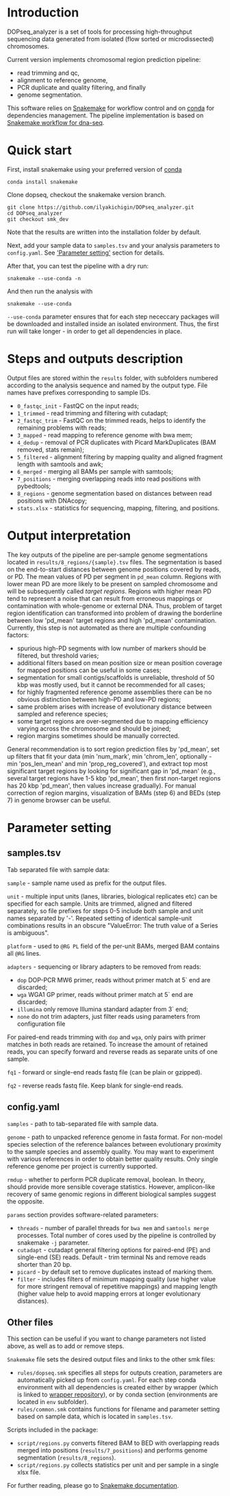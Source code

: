 # Introduction

DOPseq_analyzer is a set of tools for processing high-throughput sequencing data generated from isolated (flow sorted or microdissected) chromosomes.

Current version implements chromosomal region prediction pipeline: 
- read trimming and qc,
- alignment to reference genome,
- PCR duplicate and quality filtering, and finally
- genome segmentation.

This software relies on [Snakemake](https://snakemake.readthedocs.io/en/stable/) for workflow control and on [conda](https://conda.io/docs/) for dependencies management. The pipeline implementation is based on [Snakemake workflow for dna-seq](https://github.com/snakemake-workflows/dna-seq-gatk-variant-calling).

# Quick start

First, install snakemake using your preferred version of [conda](https://conda.io/docs/user-guide/install/index.html)
```
conda install snakemake
```

Clone dopseq, checkout the snakemake version branch.
```
git clone https://github.com/ilyakichigin/DOPseq_analyzer.git
cd DOPseq_analyzer
git checkout smk_dev
```
Note that the results are written into the installation folder by default.

Next, add your sample data to `samples.tsv` and your analysis parameters to `config.yaml`. See ['Parameter setting'](#parameter_setting) section for details.

After that, you can test the pipeline with a dry run:
```
snakemake --use-conda -n
```

And then run the analysis with
```
snakemake --use-conda
```

`--use-conda` parameter ensures that for each step nececcary packages will be downloaded and installed inside an isolated environment. Thus, the first run will take longer - in order to get all dependencies in place.

# Steps and outputs description

Output files are stored within the `results` folder, with subfolders numbered according to the analysis sequence and named by the output type. File names have prefixes corresponding to sample IDs. 

- `0_fastqc_init` - FastQC on the input reads;
- `1_trimmed` - read trimming and filtering with cutadapt;
- `2_fastqc_trim` - FastQC on the trimmed reads, helps to identify the remaining problems with reads;
- `3_mapped` - read mapping to reference genome with bwa mem;
- `4_dedup` - removal of PCR duplicates with Picard MarkDuplicates (BAM removed, stats remain);
- `5_filtered` - alignment filtering by mapping quality and aligned fragment length with samtools and awk;
- `6_merged` - merging all BAMs per sample with samtools;
- `7_positions` - merging overlapping reads into read positions with pybedtools;
- `8_regions` - genome segmentation based on distances between read positions with DNAcopy;
- `stats.xlsx` - statistics for sequencing, mapping, filtering, and positions.

# Output interpretation 

The key outputs of the pipeline are per-sample genome segmentations located in `results/8_regions/{sample}.tsv` files. The segmentation is based on the end-to-start distances between genome positions covered by reads, or PD. The mean values of PD per segment in `pd_mean` column. Regions with lower mean PD are more likely to be present on sampled chromosome and will be subsequently called _target regions_. Regions with higher mean PD tend to represent a noise that can result from erroneous mappings or contamination with whole-genome or external DNA. Thus, problem of target region identification can transformed into problem of drawing the borderline between low 'pd_mean' target regions and high 'pd_mean' contamination. Currently, this step is not automated as there are multiple confounding factors:

- spurious high-PD segments with low number of markers should be filtered, but threshold varies;
- additional filters based on mean position size or mean position coverage for mapped positions can be useful in some cases;
- segmentation for small contigs/scaffolds is unreliable, threshold of 50 kbp was mostly used, but it cannot be recommended for all cases;
- for highly fragmented reference genome assemblies there can be no obvious distinction between high-PD and low-PD regions;
- same problem arises with increase of evolutionary distance between sampled and reference species;
- some target regions are over-segmented due to mapping efficiency varying across the chromosome and should be joined;
- region margins sometimes should be manually corrected.

General recommendation is to sort region prediction files by 'pd_mean', set up filters that fit your data (min 'num_mark', min 'chrom_len', optionally - min 'pos_len_mean' and min 'prop_reg_covered'), and extract top most significant target regions by looking for significant gap in 'pd_mean' (e.g., several target regions have 1-5 kbp 'pd_mean', then first non-target regions has 20 kbp 'pd_mean', then values increase gradually). For manual correction of region margins, visualization of BAMs (step 6) and BEDs (step 7) in genome browser can be useful. 

# Parameter setting

## samples.tsv

Tab separated file with sample data:

`sample` - sample name used as prefix for the output files.

`unit` - multiple input units (lanes, libraries, biological replicates etc) can be specified for each sample. Units are trimmed, aligned and filtered separately, so file prefixes for steps 0-5 include both sample and unit names separated by '-'. Repeated setting of identical sample-unit combinations results in an obscure "ValueError: The truth value of a Series is ambiguous".

`platform` - used to `@RG PL` field of the per-unit BAMs, merged BAM contains all `@RG` lines. 

`adapters` - sequencing or library adapters to be removed from reads:
- `dop` DOP-PCR MW6 primer, reads without primer match at 5\` end are discarded;
- `wga` WGA1 GP primer, reads without primer match at 5\` end are discarded;
- `illumina` only remove Illumina standard adapter from 3\` end;
- `none` do not trim adapters, just filter reads using parameters from configuration file

For paired-end reads trimming with `dop` and `wga`, only pairs with primer matches in both reads are retained. To increase the amount of retained reads, you can specify forward and reverse reads as separate units of one sample.

`fq1` - forward or single-end reads fastq file (can be plain or gzipped).

`fq2` - reverse reads fastq file. Keep blank for single-end reads.

## config.yaml

`samples` - path to tab-separated file with sample data.

`genome` - path to unpacked reference genome in fasta format. For non-model species selection of the reference balances between evolutionary proximity to the sample species and assembly quality. You may want to experiment with various references in order to obtain better quality results. Only single reference genome per project is currently supported.

`rmdup` - whether to perform PCR duplicate removal, boolean. In theory, should provide more sensible coverage statistics. However, amplicon-like recovery of same genomic regions in different biological samples suggest the opposite.

`params` section provides software-related parameters:
- `threads` - number of parallel threads for `bwa mem` and `samtools merge` processes. Total number of cores used by the pipeline is controlled by snakemake `-j` parameter.
- `cutadapt` - cutadapt general filtering options for paired-end (PE) and single-end (SE) reads. Default - trim terminal Ns and remove reads shorter than 20 bp.
- `picard` - by default set to remove duplicates instead of marking them.
- `filter` - includes filters of minimum mapping quality (use higher value for more stringent removal of repetitive mappings) and mapping length (higher value help to avoid mapping errors at longer evolutionary distances).

## Other files

This section can be useful if you want to change parameters not listed above, as well as to add or remove steps.

`Snakemake` file sets the desired output files and links to the other smk files: 
- `rules/dopseq.smk` specifies all steps for outputs creation, parameters are automatically picked up from `config.yaml`. For each step conda environment with all dependencies is created either by wrapper (which is linked to [wrapper repository](https://snakemake-wrappers.readthedocs.io/en/stable/)), or by conda section (environments are located in `env` subfolder). 
- `rules/common.smk` contains functions for filename and parameter setting based on sample data, which is located in `samples.tsv`.

Scripts included in the package: 
- `script/regions.py` converts filtered BAM to BED with overlapping reads merged into positions (`results/7_positions`) and performs genome segmentation (`results/8_regions`).
- `script/regions.py` collects statistics per unit and per sample in a single xlsx file.

For further reading, please go to [Snakemake documentation](https://snakemake.readthedocs.io/en/stable/).







```
